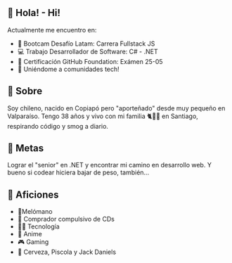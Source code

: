 ## 👋 Hola! - Hi!

Actualmente me encuentro en:

- 📓 Bootcam Desafío Latam: Carrera Fullstack JS
- 💻 Trabajo Desarrollador de Software: C# - .NET
- 🐙 Certificación GitHub Foundation: Exámen 25-05
- 🙏 Uniéndome a comunidades tech!



## 🧐 Sobre <a name = "sobre"></a>

Soy chileno, nacido en Copiapó pero "aporteñado" desde muy pequeño en Valparaíso.
Tengo 38 años y vivo con mi familia 🐈🙋‍♀️ en Santiago, respirando código y smog a diario.

## 🏁 Metas <a name = "metas"></a>

Lograr el "senior" en .NET y encontrar mi camino en desarrollo web. Y bueno si codear hiciera bajar de peso, también...

## 🚀 Aficiones <a name = "aficiones"></a>

- 🎵Melómano
- 💽 Comprador compulsivo de CDs
- 🧑‍💻 Tecnología
- 🥷 Anime
- 🎮 Gaming
- 🍺 Cerveza, Piscola y Jack Daniels
